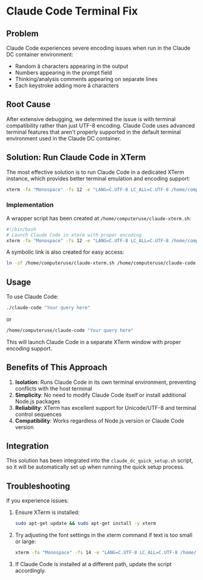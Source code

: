 # Claude Code Terminal Fix

## Problem
Claude Code experiences severe encoding issues when run in the Claude DC container environment:
- Random â characters appearing in the output
- Numbers appearing in the prompt field
- Thinking/analysis comments appearing on separate lines
- Each keystroke adding more â characters

## Root Cause
After extensive debugging, we determined the issue is with terminal compatibility rather than just UTF-8 encoding. Claude Code uses advanced terminal features that aren't properly supported in the default terminal environment used in the Claude DC container.

## Solution: Run Claude Code in XTerm

The most effective solution is to run Claude Code in a dedicated XTerm instance, which provides better terminal emulation and encoding support:

```bash
xterm -fa "Monospace" -fs 12 -e "LANG=C.UTF-8 LC_ALL=C.UTF-8 /home/computeruse/.nvm/versions/node/v18.20.8/bin/claude"
```

### Implementation

A wrapper script has been created at `/home/computeruse/claude-xterm.sh`:

```bash
#!/bin/bash
# Launch Claude Code in xterm with proper encoding
xterm -fa "Monospace" -fs 12 -e "LANG=C.UTF-8 LC_ALL=C.UTF-8 /home/computeruse/.nvm/versions/node/v18.20.8/bin/claude $*"
```

A symbolic link is also created for easy access:

```bash
ln -sf /home/computeruse/claude-xterm.sh /home/computeruse/claude-code
```

## Usage

To use Claude Code:

```bash
./claude-code "Your query here"
```

or

```bash
/home/computeruse/claude-code "Your query here"
```

This will launch Claude Code in a separate XTerm window with proper encoding support.

## Benefits of This Approach

1. **Isolation**: Runs Claude Code in its own terminal environment, preventing conflicts with the host terminal
2. **Simplicity**: No need to modify Claude Code itself or install additional Node.js packages
3. **Reliability**: XTerm has excellent support for Unicode/UTF-8 and terminal control sequences
4. **Compatibility**: Works regardless of Node.js version or Claude Code version

## Integration

This solution has been integrated into the `claude_dc_quick_setup.sh` script, so it will be automatically set up when running the quick setup process.

## Troubleshooting

If you experience issues:

1. Ensure XTerm is installed:
   ```bash
   sudo apt-get update && sudo apt-get install -y xterm
   ```

2. Try adjusting the font settings in the xterm command if text is too small or large:
   ```bash
   xterm -fa "Monospace" -fs 14 -e "LANG=C.UTF-8 LC_ALL=C.UTF-8 /home/computeruse/.nvm/versions/node/v18.20.8/bin/claude"
   ```

3. If Claude Code is installed at a different path, update the script accordingly.